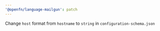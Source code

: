 ```yaml
---
'@openfn/language-mailgun': patch
---
```


Change `host` format from `hostname` to `string` in `configuration-schema.json`
